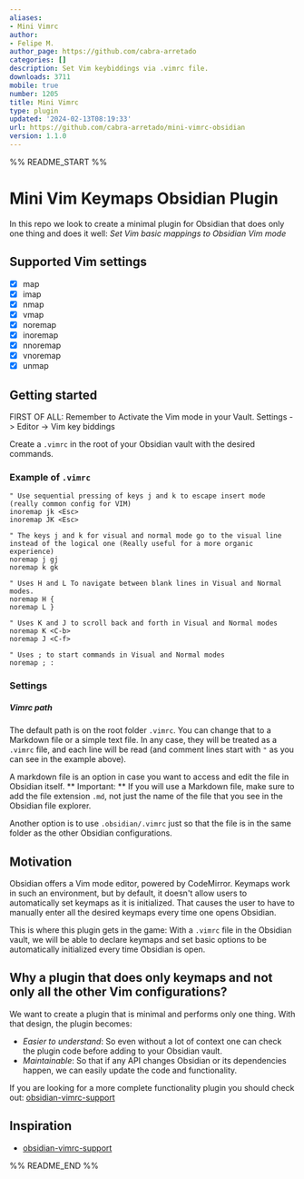 ```yaml
---
aliases:
- Mini Vimrc
author:
- Felipe M.
author_page: https://github.com/cabra-arretado
categories: []
description: Set Vim keybiddings via .vimrc file.
downloads: 3711
mobile: true
number: 1205
title: Mini Vimrc
type: plugin
updated: '2024-02-13T08:19:33'
url: https://github.com/cabra-arretado/mini-vimrc-obsidian
version: 1.1.0
---
```


%% README_START %%

# Mini Vim Keymaps Obsidian Plugin
In this repo we look to create a minimal plugin for Obsidian that does only one thing and does it well: *Set Vim basic mappings to Obsidian Vim mode*

## Supported Vim settings
- [x] map
- [x] imap
- [x] nmap
- [x] vmap
- [x] noremap
- [x] inoremap
- [x] nnoremap
- [x] vnoremap
- [x] unmap

## Getting started
FIRST OF ALL: Remember to Activate the Vim mode in your Vault. Settings -> Editor -> Vim key biddings

Create a `.vimrc` in the root of your Obsidian vault with the desired commands.

### Example of `.vimrc`
``` vimscript
" Use sequential pressing of keys j and k to escape insert mode (really common config for VIM)
inoremap jk <Esc>
inoremap JK <Esc>

" The keys j and k for visual and normal mode go to the visual line instead of the logical one (Really useful for a more organic experience)
noremap j gj
noremap k gk

" Uses H and L To navigate between blank lines in Visual and Normal modes.
noremap H {
noremap L }

" Uses K and J to scroll back and forth in Visual and Normal modes
noremap K <C-b>
noremap J <C-f>

" Uses ; to start commands in Visual and Normal modes
noremap ; :
```
### Settings
##### Vimrc path
The default path is on the root folder `.vimrc`.
You can change that to a Markdown file or a simple text file.
In any case, they will be treated as a `.vimrc` file, and each line will be read (and comment lines start with `"` as you can see in the example above).

A markdown file is an option in case you want to access and edit the file in Obsidian itself.
** Important: ** If you will use a Markdown file, make sure to add the file extension `.md`, not just the name of the file that you see in the Obsidian file explorer.

Another option is to use `.obsidian/.vimrc` just so that the file is in the same folder as the other Obsidian configurations.

## Motivation
Obsidian offers a Vim mode editor, powered by CodeMirror. Keymaps work in such an environment, but by default, it doesn't allow users to automatically set keymaps as it is initialized. That causes the user to have to manually enter all the desired keymaps every time one opens Obsidian.

This is where this plugin gets in the game: With a `.vimrc` file in the Obsidian vault, we will be able to declare keymaps and set basic options to be automatically initialized every time Obsidian is open.

## Why a plugin that does only keymaps and not only all the other Vim configurations?
We want to create a plugin that is minimal and performs only one thing.
With that design, the plugin becomes:
* *Easier to understand*: So even without a lot of context one can check the plugin code before adding to your Obsidian vault.
* *Maintainable*: So that if any API changes Obsidian or its dependencies happen, we can easily update the code and functionality.

If you are looking for a more complete functionality plugin you should check out: [obsidian-vimrc-support](https://github.com/esm7/obsidian-vimrc-support)

## Inspiration
* [obsidian-vimrc-support](https://github.com/esm7/obsidian-vimrc-support)


%% README_END %%